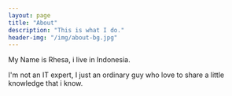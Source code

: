 ```yaml
---
layout: page
title: "About"
description: "This is what I do."
header-img: "/img/about-bg.jpg"
---
```


<p>My Name is Rhesa, i live in Indonesia.</p>

<p>I'm not an IT expert, I just an ordinary guy who love to share a little knowledge that i know.</p>


